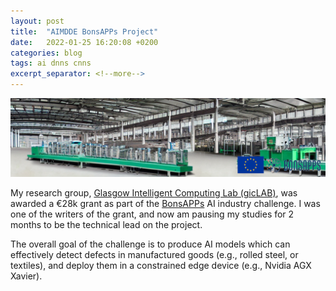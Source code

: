 ```yaml
---
layout: post
title:  "AIMDDE BonsAPPs Project"
date:   2022-01-25 16:20:08 +0200
categories: blog
tags: ai dnns cnns
excerpt_separator: <!--more-->
---
```


![](/assets/bonsapps/header.png)

My research group, [Glasgow Intelligent Computing Lab (gicLAB)](https://giclab.dcs.gla.ac.uk), was awarded a €28k grant as part of the [BonsAPPs](https://bonsapps.eu/) AI industry challenge.
I was one of the writers of the grant, and now am pausing my studies for 2 months to be the technical lead on the project.

The overall goal of the challenge is to produce AI models which can effectively detect defects in manufactured goods (e.g., rolled steel, or textiles), and deploy them in a constrained edge device (e.g., Nvidia AGX Xavier).

<!--more-->
